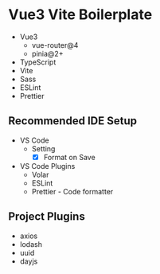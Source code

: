 # Vue3 Vite Boilerplate

- Vue3
  - vue-router@4
  - pinia@2+
- TypeScript
- Vite
- Sass
- ESLint
- Prettier

## Recommended IDE Setup

- VS Code
  - Setting
    - [x] Format on Save
- VS Code Plugins
  - Volar
  - ESLint
  - Prettier - Code formatter

## Project Plugins

- axios
- lodash
- uuid
- dayjs
